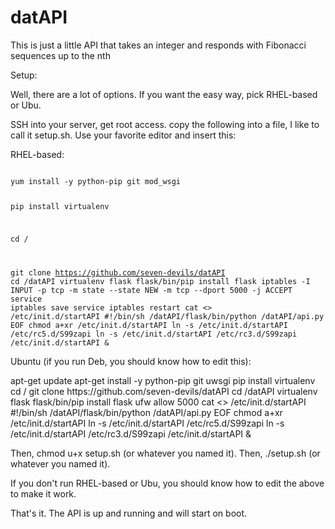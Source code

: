 datAPI
======

This is just a little API that takes an integer and responds with Fibonacci sequences up to the nth

Setup:

Well, there are a lot of options. If you want the easy way, pick RHEL-based or Ubu.

SSH into your server, get root access.
copy the following into a file, I like to call it setup.sh. Use your favorite editor and insert this:

RHEL-based:

<code>
yum install -y python-pip git mod_wsgi

pip install virtualenv

cd /

git clone https://github.com/seven-devils/datAPI
cd /datAPI
virtualenv flask
flask/bin/pip install flask
iptables -I INPUT -p tcp -m state --state NEW -m tcp --dport 5000 -j ACCEPT
service iptables save
service iptables restart
cat <<EOF >> /etc/init.d/startAPI
#!/bin/sh
/datAPI/flask/bin/python /datAPI/api.py
EOF
chmod a+xr /etc/init.d/startAPI
ln -s /etc/init.d/startAPI /etc/rc5.d/S99zapi
ln -s /etc/init.d/startAPI /etc/rc3.d/S99zapi
/etc/init.d/startAPI &
</code>

Ubuntu (if you run Deb, you should know how to edit this):

</code>
apt-get update
apt-get install -y python-pip git uwsgi
pip install virtualenv
cd /
git clone https://github.com/seven-devils/datAPI
cd /datAPI
virtualenv flask
flask/bin/pip install flask
ufw allow 5000
cat <<EOF >> /etc/init.d/startAPI
#!/bin/sh
/datAPI/flask/bin/python /datAPI/api.py
EOF
chmod a+xr /etc/init.d/startAPI
ln -s /etc/init.d/startAPI /etc/rc5.d/S99zapi
ln -s /etc/init.d/startAPI /etc/rc3.d/S99zapi
/etc/init.d/startAPI &
</code>

Then, chmod u+x setup.sh (or whatever you named it).
Then, ./setup.sh (or whatever you named it).

If you don't run RHEL-based or Ubu, you should know how to edit the above to make it work.

That's it. The API is up and running and will start on boot. 
